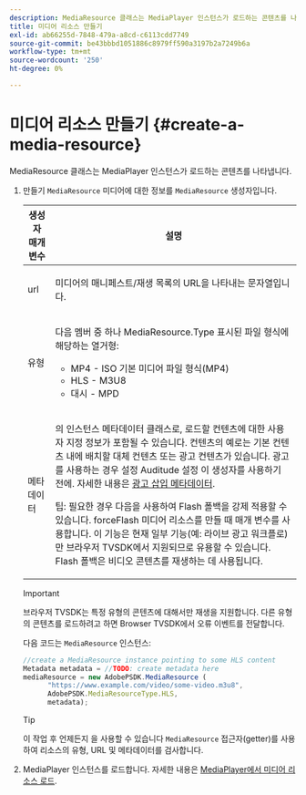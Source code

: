 ```yaml
---
description: MediaResource 클래스는 MediaPlayer 인스턴스가 로드하는 콘텐츠를 나타냅니다.
title: 미디어 리소스 만들기
exl-id: ab66255d-7848-479a-a8cd-c6113cdd7749
source-git-commit: be43bbbd1051886c8979ff590a3197b2a7249b6a
workflow-type: tm+mt
source-wordcount: '250'
ht-degree: 0%

---
```


# 미디어 리소스 만들기 {#create-a-media-resource}

MediaResource 클래스는 MediaPlayer 인스턴스가 로드하는 콘텐츠를 나타냅니다.

1. 만들기 `MediaResource` 미디어에 대한 정보를 `MediaResource` 생성자입니다.

   <table id="table_DD0D5D9129D54F73881399B9B4FF546A"> 
    <thead> 
    <tr> 
    <th colname="col1" class="entry"> 생성자 매개 변수 </th> 
    <th colname="col2" class="entry"> 설명 </th> 
    </tr> 
    </thead>
    <tbody> 
    <tr> 
    <td colname="col1"> <p>url </p> </td> 
    <td colname="col2"> <p>미디어의 매니페스트/재생 목록의 URL을 나타내는 문자열입니다. </p> </td> 
    </tr> 
    <tr> 
    <td colname="col1"> <p>유형 </p> </td> 
    <td colname="col2"> <p>다음 멤버 중 하나 <span class="codeph"> MediaResource.Type </span> 표시된 파일 형식에 해당하는 열거형: </p> <p> 
    <ul id="ul_E9689FA06DC94BF4848F16E1F2F01A59"> 
    <li id="li_83A14B96CDC648C6AF6F5FA745343E1F"> <span class="codeph"> MP4 </span> - ISO 기본 미디어 파일 형식(MP4) </li> 
    <li id="li_FCD355151515412D9A78C3815DD09129"> <span class="codeph"> HLS </span> - M3U8 </li> 
    <li id="li_9D3D306D49264830AC6EFB1F49524A3B"> <span class="codeph"> 대시 </span> - MPD </li> 
    </ul> </p> <p></p> </td> 
    </tr> 
    <tr> 
    <td colname="col1"> <p>메타데이터 </p> </td> 
    <td colname="col2"> <p>의 인스턴스 <span class="codeph"> 메타데이터 </span> 클래스로, 로드할 컨텐츠에 대한 사용자 지정 정보가 포함될 수 있습니다. 컨텐츠의 예로는 기본 컨텐츠 내에 배치할 대체 컨텐츠 또는 광고 컨텐츠가 있습니다. 광고를 사용하는 경우 설정 <span class="codeph"> Auditude 설정 </span> 이 생성자를 사용하기 전에. 자세한 내용은 <a href="../../ad-insertion/ad-insertion-metadata/c-psdk-browser-tvsdk-2.4-ad-insertion-metadata.md">광고 삽입 메타데이터</a>. </p> <p>팁: 필요한 경우 다음을 사용하여 Flash 폴백을 강제 적용할 수 있습니다. <span class="codeph"> forceFlash </span> 미디어 리소스를 만들 때 매개 변수를 사용합니다. 이 기능은 현재 일부 기능(예: 라이브 광고 워크플로)만 브라우저 TVSDK에서 지원되므로 유용할 수 있습니다. Flash 폴백은 비디오 콘텐츠를 재생하는 데 사용됩니다. </p> </td> 
    </tr> 
    </tbody> 
   </table>

   >[!IMPORTANT]
   >
   >브라우저 TVSDK는 특정 유형의 콘텐츠에 대해서만 재생을 지원합니다. 다른 유형의 콘텐츠를 로드하려고 하면 Browser TVSDK에서 오류 이벤트를 전달합니다.

   다음 코드는 `MediaResource` 인스턴스:

   ```js
   //create a MediaResource instance pointing to some HLS content 
   Metadata metadata = //TODO: create metadata here 
   mediaResource = new AdobePSDK.MediaResource ( 
         "https://www.example.com/video/some-video.m3u8", 
         AdobePSDK.MediaResourceType.HLS,  
         metadata);
   ```

   >[!TIP]
   >
   >이 작업 후 언제든지 을 사용할 수 있습니다 `MediaResource` 접근자(getter)를 사용하여 리소스의 유형, URL 및 메타데이터를 검사합니다.

1. MediaPlayer 인스턴스를 로드합니다. 자세한 내용은 [MediaPlayer에서 미디어 리소스 로드](../../content-playback-options-browser-tvsdk/mediaplayer-initialize-for-video/t-psdk-browser-tvsdk-2.4-media-resource-load.md).
